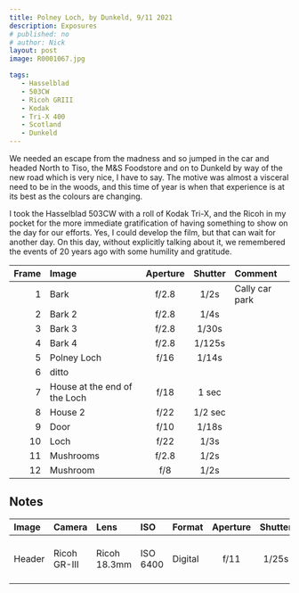 ```yaml
---
title: Polney Loch, by Dunkeld, 9/11 2021
description: Exposures
# published: no
# author: Nick
layout: post
image: R0001067.jpg

tags:
   - Hasselblad
   - 503CW
   - Ricoh GRIII
   - Kodak
   - Tri-X 400
   - Scotland
   - Dunkeld
---
```

We needed an escape from the madness and so jumped in the car and headed North to Tiso, the M&S Foodstore and on to Dunkeld by way of the new road which is very nice, I have to say. The motive was almost a visceral need to be in the woods, and this time of year is when that experience is at its best as the colours are changing.

I took the Hasselblad 503CW with a roll of Kodak Tri-X, and the Ricoh in my pocket for the more immediate gratification of having something to show on the day for our efforts. Yes, I could develop the film, but that can wait for another day. On this day, without explicitly talking about it, we remembered the events of 20 years ago with some humility and gratitude.

<!--Brand|Type|ISO|Format|Exposures|Camera|Lens
:----|:---|:--|:-----|:--------|:-----|:----
Kodak|Tri-X|400|120|12|Hasselblad 503CW|Zeiss 80mm F2.8 C
-->

Frame|Image|Aperture|Shutter|Comment
----:|:----|:----:|:----:|:-----
1|Bark|f/2.8|1/2s|Cally car park
2|Bark 2|f/2.8|1/4s
3|Bark 3|f/2.8|1/30s
4|Bark 4|f/2.8|1/125s
5|Polney Loch|f/16|1/14s
6|ditto
7|House at the end of the Loch|f/18|1 sec
8|House 2|f/22|1/2 sec
9|Door|f/10|1/18s
10|Loch|f/22|1/3s
11|Mushrooms|f/2.8|1/2s
12|Mushroom|f/8|1/2s

## Notes

Image|Camera|Lens|ISO|Format|Aperture|Shutter|Comment
:----|:-----|:---|:---|:----|:------:|:----:|:------
Header|Ricoh GR-III|Ricoh 18.3mm|ISO 6400|Digital|f/11|1/25s|Adjusted in Capture One.
